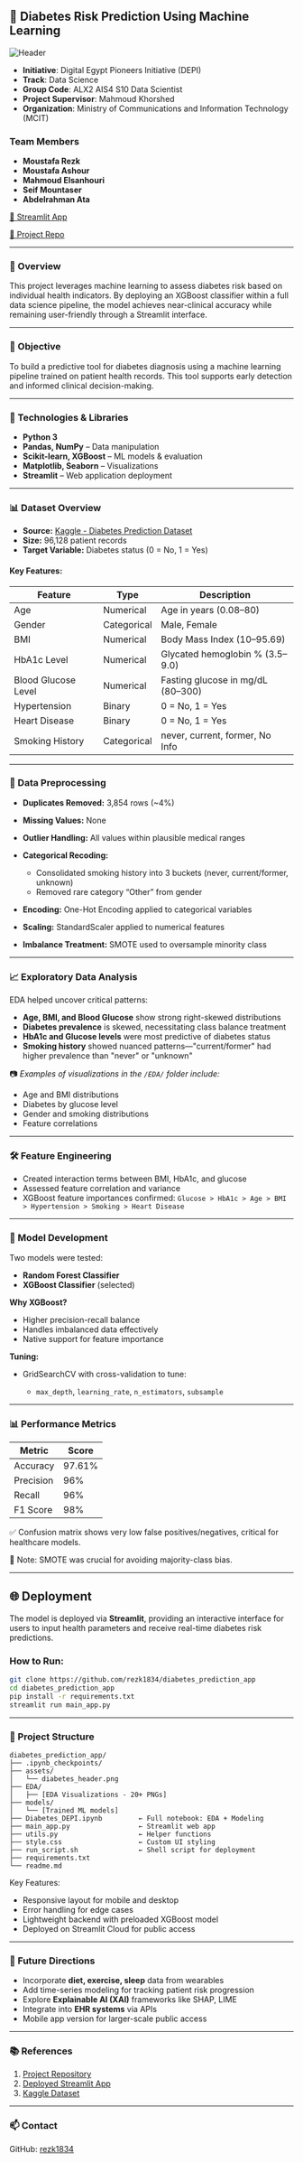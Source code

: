 ## 🧠 Diabetes Risk Prediction Using Machine Learning

![Header](./assets/diabetes_header.png)

* **Initiative**: Digital Egypt Pioneers Initiative (DEPI)
* **Track**: Data Science
* **Group Code**: ALX2 AIS4 S10 Data Scientist
* **Project Supervisor**: Mahmoud Khorshed
* **Organization**: Ministry of Communications and Information Technology (MCIT)

### Team Members

* **Moustafa Rezk**
* **Moustafa Ashour**
* **Mahmoud Elsanhouri**
* **Seif Mountaser**
* **Abdelrahman Ata**
  
[🔗 Streamlit App](https://diabetespredictionapp-qhgxj9apfkxkxvxzjvvye8.streamlit.app)

[📂 Project Repo](https://github.com/rezk1834/diabetes_prediction_app)

---

### 📌 Overview

This project leverages machine learning to assess diabetes risk based on individual health indicators. By deploying an XGBoost classifier within a full data science pipeline, the model achieves near-clinical accuracy while remaining user-friendly through a Streamlit interface.

---

### 🚀 Objective

To build a predictive tool for diabetes diagnosis using a machine learning pipeline trained on patient health records. This tool supports early detection and informed clinical decision-making.

---

### 🧠 Technologies & Libraries

- **Python 3**
- **Pandas, NumPy** – Data manipulation
- **Scikit-learn, XGBoost** – ML models & evaluation
- **Matplotlib, Seaborn** – Visualizations
- **Streamlit** – Web application deployment

---


### 📊 Dataset Overview

* **Source:** [Kaggle - Diabetes Prediction Dataset](https://www.kaggle.com/datasets/iammustafatz/diabetes-prediction-dataset)
* **Size:** 96,128 patient records
* **Target Variable:** Diabetes status (0 = No, 1 = Yes)

#### Key Features:

| Feature             | Type        | Description                       |
| ------------------- | ----------- | --------------------------------- |
| Age                 | Numerical   | Age in years (0.08–80)            |
| Gender              | Categorical | Male, Female                      |
| BMI                 | Numerical   | Body Mass Index (10–95.69)        |
| HbA1c Level         | Numerical   | Glycated hemoglobin % (3.5–9.0)   |
| Blood Glucose Level | Numerical   | Fasting glucose in mg/dL (80–300) |
| Hypertension        | Binary      | 0 = No, 1 = Yes                   |
| Heart Disease       | Binary      | 0 = No, 1 = Yes                   |
| Smoking History     | Categorical | never, current, former, No Info   |

---

### 🧹 Data Preprocessing

* **Duplicates Removed:** 3,854 rows (\~4%)

* **Missing Values:** None

* **Outlier Handling:** All values within plausible medical ranges

* **Categorical Recoding:**

  * Consolidated smoking history into 3 buckets (never, current/former, unknown)
  * Removed rare category “Other” from gender

* **Encoding:** One-Hot Encoding applied to categorical variables

* **Scaling:** StandardScaler applied to numerical features

* **Imbalance Treatment:** SMOTE used to oversample minority class

---

### 📈 Exploratory Data Analysis

EDA helped uncover critical patterns:

* **Age, BMI, and Blood Glucose** show strong right-skewed distributions
* **Diabetes prevalence** is skewed, necessitating class balance treatment
* **HbA1c and Glucose levels** were most predictive of diabetes status
* **Smoking history** showed nuanced patterns—"current/former" had higher prevalence than "never" or "unknown"

📷 *Examples of visualizations in the `/EDA/` folder include:*

* Age and BMI distributions
* Diabetes by glucose level
* Gender and smoking distributions
* Feature correlations

---

### 🛠️ Feature Engineering

* Created interaction terms between BMI, HbA1c, and glucose
* Assessed feature correlation and variance
* XGBoost feature importances confirmed:
  `Glucose > HbA1c > Age > BMI > Hypertension > Smoking > Heart Disease`

---

### 🤖 Model Development

Two models were tested:

* **Random Forest Classifier**
* **XGBoost Classifier** (selected)

**Why XGBoost?**

* Higher precision-recall balance
* Handles imbalanced data effectively
* Native support for feature importance

**Tuning:**

* GridSearchCV with cross-validation to tune:

  * `max_depth`, `learning_rate`, `n_estimators`, `subsample`

---

### 📊 Performance Metrics

| Metric    | Score  |
| --------- | ------ |
| Accuracy  | 97.61% |
| Precision | 96%    |
| Recall    | 96%    |
| F1 Score  | 98%    |

✅ Confusion matrix shows very low false positives/negatives, critical for healthcare models.

📌 Note: SMOTE was crucial for avoiding majority-class bias.

---
## 🌐 Deployment

The model is deployed via **Streamlit**, providing an interactive interface for users to input health parameters and receive real-time diabetes risk predictions.

### How to Run:
```bash
git clone https://github.com/rezk1834/diabetes_prediction_app
cd diabetes_prediction_app
pip install -r requirements.txt
streamlit run main_app.py
````

---

### 📁 Project Structure

```
diabetes_prediction_app/
├── .ipynb_checkpoints/
├── assets/
│   └── diabetes_header.png
├── EDA/
│   ├── [EDA Visualizations - 20+ PNGs]
├── models/
│   └── [Trained ML models]
├── Diabetes_DEPI.ipynb         ← Full notebook: EDA + Modeling
├── main_app.py                 ← Streamlit web app
├── utils.py                    ← Helper functions
├── style.css                   ← Custom UI styling
├── run_script.sh               ← Shell script for deployment
├── requirements.txt
└── readme.md
```


Key Features:

* Responsive layout for mobile and desktop
* Error handling for edge cases
* Lightweight backend with preloaded XGBoost model
* Deployed on Streamlit Cloud for public access

---

### 🔮 Future Directions

* Incorporate **diet, exercise, sleep** data from wearables
* Add time-series modeling for tracking patient risk progression
* Explore **Explainable AI (XAI)** frameworks like SHAP, LIME
* Integrate into **EHR systems** via APIs
* Mobile app version for larger-scale public access

---

### 📚 References

1. [Project Repository](https://github.com/rezk1834/diabetes_prediction_app)
2. [Deployed Streamlit App](https://diabetespredictionapp-qhgxj9apfkxkxvxzjvvye8.streamlit.app/)
3. [Kaggle Dataset](https://www.kaggle.com/datasets/iammustafatz/diabetes-prediction-dataset)

---

### 📫 Contact

GitHub: [rezk1834](https://github.com/rezk1834)


